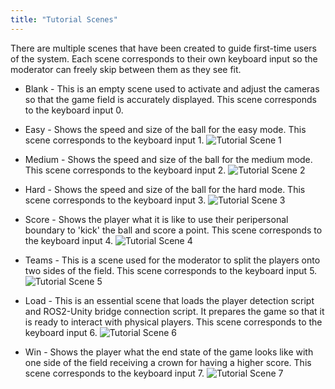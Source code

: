 ```yaml
---
title: "Tutorial Scenes"
---
```

There are multiple scenes that have been created to guide first-time users of the system. Each scene corresponds to their own keyboard input so the moderator can freely skip between them as they see fit.
* Blank - This is an empty scene used to activate and adjust the cameras so that the game field is accurately displayed. This scene corresponds to the keyboard input 0.
* Easy - Shows the speed and size of the ball for the easy mode. This scene corresponds to the keyboard input 1.
![Tutorial Scene 1](/tutorialscenes_pic1.png)

* Medium - Shows the speed and size of the ball for the medium mode. This scene corresponds to the keyboard input 2.
![Tutorial Scene 2](/tutorialscenes_pic2.png)

* Hard - Shows the speed and size of the ball for the hard mode. This scene corresponds to the keyboard input 3.
![Tutorial Scene 3](/tutorialscenes_pic3.png)

* Score - Shows the player what it is like to use their peripersonal boundary to 'kick' the ball and score a point. This scene corresponds to the keyboard input 4.
![Tutorial Scene 4](/tutorialscenes_pic4.png)

* Teams - This is a scene used for the moderator to split the players onto two sides of the field. This scene corresponds to the keyboard input 5.
![Tutorial Scene 5](/tutorialscenes_pic5.png)

* Load - This is an essential scene that loads the player detection script and ROS2-Unity bridge connection script. It prepares the game so that it is ready to interact with physical players. This scene corresponds to the keyboard input 6.
![Tutorial Scene 6](/tutorialscenes_pic6.png)

* Win - Shows the player what the end state of the game looks like with one side of the field receiving a crown for having a higher score. This scene corresponds to the keyboard input 7.
![Tutorial Scene 7](/tutorialscenes_pic7.png)
